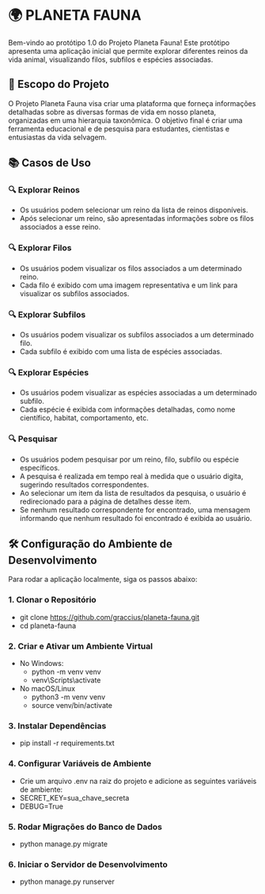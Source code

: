# 🌍 PLANETA FAUNA

Bem-vindo ao protótipo 1.0 do Projeto Planeta Fauna! Este protótipo apresenta uma aplicação inicial que permite explorar diferentes reinos da vida animal, visualizando filos, subfilos e espécies associadas.

## 📜 Escopo do Projeto

O Projeto Planeta Fauna visa criar uma plataforma que forneça informações detalhadas sobre as diversas formas de vida em nosso planeta, organizadas em uma hierarquia taxonômica. O objetivo final é criar uma ferramenta educacional e de pesquisa para estudantes, cientistas e entusiastas da vida selvagem.

## 📚 Casos de Uso

### 🔍 Explorar Reinos
- Os usuários podem selecionar um reino da lista de reinos disponíveis.
- Após selecionar um reino, são apresentadas informações sobre os filos associados a esse reino.

### 🔍 Explorar Filos
- Os usuários podem visualizar os filos associados a um determinado reino.
- Cada filo é exibido com uma imagem representativa e um link para visualizar os subfilos associados.

### 🔍 Explorar Subfilos
- Os usuários podem visualizar os subfilos associados a um determinado filo.
- Cada subfilo é exibido com uma lista de espécies associadas.

### 🔍 Explorar Espécies
- Os usuários podem visualizar as espécies associadas a um determinado subfilo.
- Cada espécie é exibida com informações detalhadas, como nome científico, habitat, comportamento, etc.

### 🔍 Pesquisar
- Os usuários podem pesquisar por um reino, filo, subfilo ou espécie específicos.
- A pesquisa é realizada em tempo real à medida que o usuário digita, sugerindo resultados correspondentes.
- Ao selecionar um item da lista de resultados da pesquisa, o usuário é redirecionado para a página de detalhes desse item.
- Se nenhum resultado correspondente for encontrado, uma mensagem informando que nenhum resultado foi encontrado é exibida ao usuário.

## 🛠️ Configuração do Ambiente de Desenvolvimento

Para rodar a aplicação localmente, siga os passos abaixo:

### 1. Clonar o Repositório
 - git clone https://github.com/graccius/planeta-fauna.git
 - cd planeta-fauna

 
### 2. Criar e Ativar um Ambiente Virtual 
 - No Windows: 
    - python -m venv venv
    - venv\Scripts\activate
 - No macOS/Linux
    - python3 -m venv venv
    - source venv/bin/activate
### 3. Instalar Dependências
 - pip install -r requirements.txt
### 4. Configurar Variáveis de Ambiente
 - Crie um arquivo .env na raiz do projeto e adicione as seguintes variáveis de ambiente:
 - SECRET_KEY=sua_chave_secreta
 - DEBUG=True
### 5. Rodar Migrações do Banco de Dados
 - python manage.py migrate
### 6. Iniciar o Servidor de Desenvolvimento
 - python manage.py runserver



